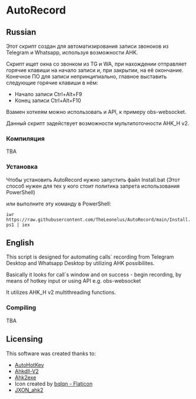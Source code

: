 # AutoRecord

## Russian

Этот скрипт создан для автоматизирования записи звоноков из Telegram и Whatsapp, используя возможности AHK.

Скрипт ищет окна со звонком из TG и WA, при нахождении отправляет горячие клавиши на начало записи и, при закрытии, на её окончание.
Конечное ПО для записи непринципиально, главное выставить следующие горячие клавиши в нём:

- Начало записи Ctrl+Alt+F9
- Конец записи Ctrl+Alt+F10

Взамен хоткеям можно использовать и API, к примеру obs-websocket.

Данный скрипт задействует возможности мультипоточности AHK_H v2.

### Компиляция

TBA

### Установка

Чтобы установить AutoRecord нужно запустить файл Install.bat (Этот способ нужен для тех у кого стоит политика запрета использования PowerShell)

или выполните эту команду в PowerShell:

`iwr https://raw.githubusercontent.com/TheLeonelus/AutoRecord/main/Install.ps1 | iex`
## English

This script is designed for automating calls` recording from Telegram Desktop and Whatsapp Desktop by utilizing AHK possibilites.

Basically it looks for call`s window and on success - begin recording, by means of hotkey input or using API e.g. obs-websocket

It utilizes AHK_H v2 multithreading functions.

### Compiling

TBA

## Licensing

This software was created thanks to:

- [AutoHotKey](https://github.com/AutoHotkey/AutoHotkey/tree/alpha)
- [Ahkdll-V2](https://github.com/HotKeyIt/ahkdll-v2-release/)
- [Ahk2exe](https://github.com/AutoHotkey/Ahk2Exe)
- Icon created by [bqlqn - Flaticon](https://www.flaticon.com/free-icon/radio-waves_1340130)
- [JXON_ahk2](https://github.com/TheArkive/JXON_ahk2)
